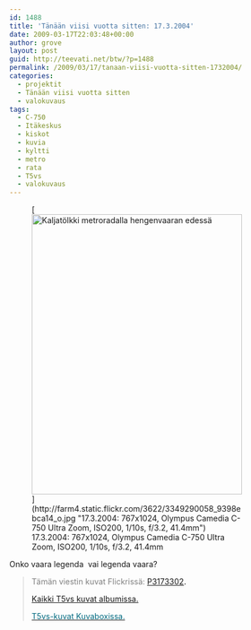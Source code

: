 ```yaml
---
id: 1488
title: 'Tänään viisi vuotta sitten: 17.3.2004'
date: 2009-03-17T22:03:48+00:00
author: grove
layout: post
guid: http://teevati.net/btw/?p=1488
permalink: /2009/03/17/tanaan-viisi-vuotta-sitten-1732004/
categories:
  - projektit
  - Tänään viisi vuotta sitten
  - valokuvaus
tags:
  - C-750
  - Itäkeskus
  - kiskot
  - kuvia
  - kyltti
  - metro
  - rata
  - T5vs
  - valokuvaus
---
```

<figure style="width: 375px" class="wp-caption aligncenter">[<img class="                                   " title="Kaljatölkki metroradalla hengenvaaran edessä" src="http://farm4.static.flickr.com/3622/3349290058_1c46fa8d8d.jpg" alt="Kaljatölkki metroradalla hengenvaaran edessä" width="375" height="500" />](http://farm4.static.flickr.com/3622/3349290058_9398ebca14_o.jpg "17.3.2004: 767x1024, Olympus Camedia C-750 Ultra Zoom, ISO200, 1/10s, f/3.2, 41.4mm")<figcaption class="wp-caption-text">17.3.2004: 767x1024, Olympus Camedia C-750 Ultra Zoom, ISO200, 1/10s, f/3.2, 41.4mm</figcaption></figure> 

Onko vaara legenda  vai legenda vaara?

> <span style="color: #808080;">Tämän viestin kuvat Flickrissä:</span> <span style="color: #006a80;"><span style="color: #000000;"><span style="color: #006a80;"><span style="color: #000000;"><span style="color: #006a80;"><span style="color: #000000;"><span style="color: #006a80;"><span style="color: #000000;"><a title="P3173302 on Flickr" href="http://www.flickr.com/photos/teevati/3349290058">P3173302</a>.</span></span></span></span></span></span></span></span>
> 
> [Kaikki T5vs kuvat albumissa.](/btw/flickr/album/72157607994204386/t5vs-all.html "BTW · T5vs-all")
> 
> [<span style="color: #006a80;">T5vs-kuvat Kuvaboxissa.</span>](http://www.kuvaboxi.fi/julkinen/29poj+taavetti-btw-t5vs.html "Kuvaboxi - BTW: T5vs (Taavetti)")